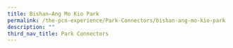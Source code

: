 ```yaml
---
title: Bishan–Ang Mo Kio Park
permalink: /the-pcn-experience/Park-Connectors/bishan-ang-mo-kio-park
description: ""
third_nav_title: Park Connectors
---
```

